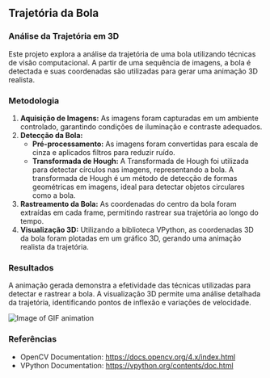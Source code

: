 ## Trajetória da Bola 

### Análise da Trajetória em 3D

Este projeto explora a análise da trajetória de uma bola utilizando técnicas de visão computacional. A partir de uma sequência de imagens, a bola é detectada e suas coordenadas são utilizadas para gerar uma animação 3D realista.

### Metodologia

1. **Aquisição de Imagens:** As imagens foram capturadas em um ambiente controlado, garantindo condições de iluminação e contraste adequados.
2. **Detecção da Bola:**
   * **Pré-processamento:** As imagens foram convertidas para escala de cinza e aplicados filtros para reduzir ruído.
   * **Transformada de Hough:** A Transformada de Hough foi utilizada para detectar círculos nas imagens, representando a bola. A transformada de Hough é um método de detecção de formas geométricas em imagens, ideal para detectar objetos circulares como a bola.
3. **Rastreamento da Bola:** As coordenadas do centro da bola foram extraídas em cada frame, permitindo rastrear sua trajetória ao longo do tempo.
4. **Visualização 3D:** Utilizando a biblioteca VPython, as coordenadas 3D da bola foram plotadas em um gráfico 3D, gerando uma animação realista da trajetória.

### Resultados

A animação gerada demonstra a efetividade das técnicas utilizadas para detectar e rastrear a bola. A visualização 3D permite uma análise detalhada da trajetória, identificando pontos de inflexão e variações de velocidade.

![Image of GIF animation]('bola.gif')

### Referências
* OpenCV Documentation: https://docs.opencv.org/4.x/index.html
* VPython Documentation: https://vpython.org/contents/doc.html
